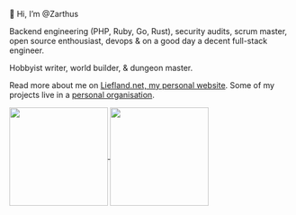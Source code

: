
👋 Hi, I’m @Zarthus

Backend engineering (PHP, Ruby, Go, Rust), security audits, scrum master, open source enthousiast, devops & on a good day a decent full-stack engineer. 

Hobbyist writer, world builder, & dungeon master.

Read more about me on <a href="https://liefland.net">Liefland.net, my personal website</a>. Some of my projects live in a <a href="https://github.com/Liefland">personal organisation</a>.

<a href="https://github.com/anuraghazra/github-readme-stats">
  <img align="center" src="https://github-readme-stats.vercel.app/api?username=zarthus&count_private=true&show_icons=true&theme=dracula" height="175px" />
</a>
<a href="https://github.com/anuraghazra/github-readme-stats">
  <img align="center" src="https://github-readme-stats.vercel.app/api/top-langs/?username=zarthus&layout=compact&langs_count=6&theme=dracula&exclude_repo=dotfiles" height="175px"  />
</a>
